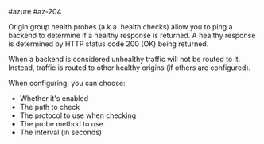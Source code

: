 #azure #az-204 

Origin group health probes (a.k.a. health checks) allow you to ping a backend to determine if a healthy response is returned.
A healthy response is determined by HTTP status code 200 (OK) being returned.

When a backend is considered unhealthy traffic will not be routed to it.
Instead, traffic is routed to other healthy origins (if others are configured).

When configuring, you can choose:
- Whether it's enabled
- The path to check
- The protocol to use when checking
- The probe method to use
- The interval (in seconds)